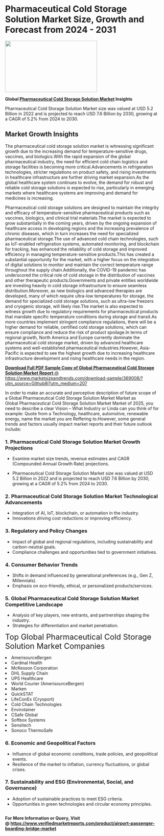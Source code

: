 <H1>Pharmaceutical Cold Storage Solution Market Size, Growth and Forecast from 2024 - 2031</H1><img class="aligncenter size-medium wp-image-584254" src="https://thirdeyenews.in/wp-content/uploads/2024/09/Global-Market-Research-300x168.jpeg" alt="" width="300" height="168" /><p><strong>Global&nbsp;<a href="https://www.marketsizeandtrends.com/download-sample/369008/?utm_source=Github8j?utm_medium=207">Pharmaceutical Cold Storage Solution Market</a> Insights</strong></p><p>Pharmaceutical Cold Storage Solution Market size was valued at USD 5.2 Billion in 2022 and is projected to reach USD 7.6 Billion by 2030, growing at a CAGR of 5.2% from 2024 to 2030.</p><p><h2>Market Growth Insights</h2> <p>The pharmaceutical cold storage solution market is witnessing significant growth due to the increasing demand for temperature-sensitive drugs, vaccines, and biologics.With the rapid expansion of the global pharmaceutical industry, the need for efficient cold chain logistics and storage facilities is becoming more critical.Advancements in refrigeration technologies, stricter regulations on product safety, and rising investments in healthcare infrastructure are further driving market expansion.As the global healthcare system continues to evolve, the demand for robust and reliable cold storage solutions is expected to rise, particularly in emerging markets where healthcare systems are improving and demand for medicines is increasing.</p> <p><a href="#"></a></p> <p>Pharmaceutical cold storage solutions are designed to maintain the integrity and efficacy of temperature-sensitive pharmaceutical products such as vaccines, biologics, and clinical trial materials.The market is expected to grow substantially in the coming years, driven by the ongoing expansion of healthcare access in developing regions and the increasing prevalence of chronic diseases, which in turn increases the need for specialized pharmaceutical storage.The use of advanced cold chain technologies, such as IoT-enabled refrigeration systems, automated monitoring, and blockchain for tracking, has enhanced the reliability of cold storage and improved efficiency in managing temperature-sensitive products.This has created a substantial opportunity for the market, with a higher focus on the integration of digital solutions to monitor and maintain the correct temperature range throughout the supply chain.Additionally, the COVID-19 pandemic has underscored the critical role of cold storage in the distribution of vaccines and other therapeutic products.Governments and private entities worldwide are investing heavily in cold storage infrastructure to ensure seamless distribution.Moreover, as new biologics and advanced therapies are developed, many of which require ultra-low temperatures for storage, the demand for specialized cold storage solutions, such as ultra-low freezers and cryogenic storage, will likely rise.The market is also expected to witness growth due to regulatory requirements for pharmaceutical products that mandate specific temperature conditions during storage and transit.As more countries implement stringent compliance regulations, there will be a higher demand for reliable, certified cold storage solutions, which can ensure compliance and reduce the risk of product spoilage.In terms of regional growth, North America and Europe currently dominate the pharmaceutical cold storage market, driven by advanced healthcare systems and well-established pharmaceutical industries.However, Asia-Pacific is expected to see the highest growth due to increasing healthcare infrastructure development and rising healthcare needs in the region.<p><a href="#"></p><p><span class=""><strong>Download Full PDF Sample Copy of Global Pharmaceutical Cold Storage Solution Market Report</strong> @ <a href="https://www.marketsizeandtrends.com/download-sample/369008/?utm_source=Github8j?utm_medium=207" target="_blank">https://www.marketsizeandtrends.com/download-sample/369008/?utm_source=Github8j?utm_medium=207</a></span></p><p>In order to make an accurate and perceptive description of future scope of a Global&nbsp;Pharmaceutical Cold Storage Solution Market Market as Global&nbsp;Pharmaceutical Cold Storage Solution Market Market of 2025, you need to describe a clear Vision &ndash; What Industry or Linda can you think of for example: Quote from a Technology, healthcare, automotive, renewable energy, name the market you are Reffering to.However, some general trends and factors usually impact market reports and their future outlook include:</p><h3>1.&nbsp;<strong>Pharmaceutical Cold Storage Solution Market Growth Projections</strong></h3><ul><li>Examine market size trends, revenue estimates and CAGR (Compounded Annual Growth Rate) projections.</li><li><p>Pharmaceutical Cold Storage Solution Market size was valued at USD 5.2 Billion in 2022 and is projected to reach USD 7.6 Billion by 2030, growing at a CAGR of 5.2% from 2024 to 2030.</p></li></ul><h3>2.&nbsp;<strong>Pharmaceutical Cold Storage Solution Market Technological Advancements</strong></h3><ul><li>Integration of AI, IoT, blockchain, or automation in the industry.</li><li>Innovations driving cost reductions or improving efficiency.</li></ul><h3>3.&nbsp;<strong>Regulatory and Policy Changes</strong></h3><ul><li>Impact of global and regional regulations, including sustainability and carbon-neutral goals.</li><li>Compliance challenges and opportunities tied to government initiatives.</li></ul><h3>4.&nbsp;<strong>Consumer Behavior Trends</strong></h3><ul><li>Shifts in demand influenced by generational preferences (e.g., Gen Z, Millennials).</li><li>Emphasis on eco-friendly, ethical, or personalized products/services.</li></ul><h3>5.&nbsp;<strong>Global Pharmaceutical Cold Storage Solution Market Competitive Landscape</strong></h3><ul><li>Analysis of key players, new entrants, and partnerships shaping the industry.</li><li>Strategies for differentiation and market penetration.</li></ul><p data-pm-slice="1 1 []"><span style="color: inherit; font-family: inherit; font-size: 25px;">Top Global Pharmaceutical Cold Storage Solution Market Companies</span></p><div class="" data-test-id=""><p><li>AmerisourceBergen</li><li> Cardinal Health</li><li> McKesson Corporation</li><li> DHL Supply Chain</li><li> UPS Healthcare</li><li> World Courier (AmerisourceBergen)</li><li> Marken</li><li> QuickSTAT</li><li> LifeConEx (Cryoport)</li><li> Cold Chain Technologies</li><li> Envirotainer</li><li> CSafe Global</li><li> Softbox Systems</li><li> Sensitech</li><li> Sonoco ThermoSafe</li></p></div><h3>6.&nbsp;<strong>Economic and Geopolitical Factors</strong></h3><ul><li>Influence of global economic conditions, trade policies, and geopolitical events.</li><li>Resilience of the market to inflation, currency fluctuations, or global crises.</li></ul><h3>7.&nbsp;<strong>Sustainability and ESG (Environmental, Social, and Governance)</strong></h3><ul><li>Adoption of sustainable practices to meet ESG criteria.</li><li>Opportunities in green technologies and circular economy principles.</li></ul><h2><strong style="font-size: 14px;">For More Information or Query, Visit @&nbsp;</strong><a style="background-color: #ffffff; font-size: 14px;" href="https://www.marketsizeandtrends.com/report/pharmaceutical-cold-storage-solution-market/" target="_blank">https://www.verifiedmarketreports.com/product/airport-passenger-boarding-bridge-market</a></h2>